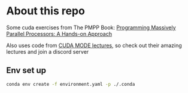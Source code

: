 # About this repo
Some cuda exercises from The PMPP Book: [Programming Massively Parallel Processors: A Hands-on Approach](https://a.co/d/2S2fVzt)

Also uses code from [CUDA MODE lectures](https://github.com/cuda-mode/lectures), so check out their amazing lectures and join a discord server 

## Env set up
```sh
conda env create -f environment.yaml -p ./.conda
```
